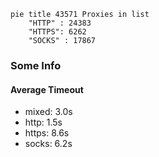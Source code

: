 
```mermaid
pie title 43571 Proxies in list
    "HTTP" : 24383
    "HTTPS": 6262
    "SOCKS" : 17867
```

### Some Info
#### Average Timeout

- mixed: 3.0s
- http: 1.5s
- https: 8.6s
- socks: 6.2s